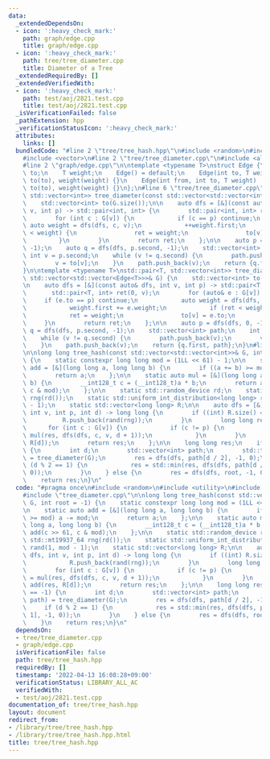 ```yaml
---
data:
  _extendedDependsOn:
  - icon: ':heavy_check_mark:'
    path: graph/edge.cpp
    title: graph/edge.cpp
  - icon: ':heavy_check_mark:'
    path: tree/tree_diameter.cpp
    title: Diameter of a Tree
  _extendedRequiredBy: []
  _extendedVerifiedWith:
  - icon: ':heavy_check_mark:'
    path: test/aoj/2821.test.cpp
    title: test/aoj/2821.test.cpp
  _isVerificationFailed: false
  _pathExtension: hpp
  _verificationStatusIcon: ':heavy_check_mark:'
  attributes:
    links: []
  bundledCode: "#line 2 \"tree/tree_hash.hpp\"\n#include <random>\n#include <utility>\n\
    #include <vector>\n#line 2 \"tree/tree_diameter.cpp\"\n#include <algorithm>\n\
    #line 2 \"graph/edge.cpp\"\n\ntemplate <typename T>\nstruct Edge {\n    int from,\
    \ to;\n    T weight;\n    Edge() = default;\n    Edge(int to, T weight) : from(-1),\
    \ to(to), weight(weight) {}\n    Edge(int from, int to, T weight) : from(from),\
    \ to(to), weight(weight) {}\n};\n#line 6 \"tree/tree_diameter.cpp\"\n\nstd::pair<int,\
    \ std::vector<int>> tree_diameter(const std::vector<std::vector<int>>& G) {\n\
    \    std::vector<int> to(G.size());\n\n    auto dfs = [&](const auto& dfs, int\
    \ v, int p) -> std::pair<int, int> {\n        std::pair<int, int> ret(0, v);\n\
    \        for (int c : G[v]) {\n            if (c == p) continue;\n           \
    \ auto weight = dfs(dfs, c, v);\n            ++weight.first;\n            if (ret\
    \ < weight) {\n                ret = weight;\n                to[v] = c;\n   \
    \         }\n        }\n        return ret;\n    };\n\n    auto p = dfs(dfs, 0,\
    \ -1);\n    auto q = dfs(dfs, p.second, -1);\n    std::vector<int> path;\n   \
    \ int v = p.second;\n    while (v != q.second) {\n        path.push_back(v);\n\
    \        v = to[v];\n    }\n    path.push_back(v);\n    return {q.first, path};\n\
    }\n\ntemplate <typename T>\nstd::pair<T, std::vector<int>> tree_diameter(const\
    \ std::vector<std::vector<Edge<T>>>& G) {\n    std::vector<int> to(G.size());\n\
    \n    auto dfs = [&](const auto& dfs, int v, int p) -> std::pair<T, int> {\n \
    \       std::pair<T, int> ret(0, v);\n        for (auto& e : G[v]) {\n       \
    \     if (e.to == p) continue;\n            auto weight = dfs(dfs, e.to, v);\n\
    \            weight.first += e.weight;\n            if (ret < weight) {\n    \
    \            ret = weight;\n                to[v] = e.to;\n            }\n   \
    \     }\n        return ret;\n    };\n\n    auto p = dfs(dfs, 0, -1);\n    auto\
    \ q = dfs(dfs, p.second, -1);\n    std::vector<int> path;\n    int v = p.second;\n\
    \    while (v != q.second) {\n        path.push_back(v);\n        v = to[v];\n\
    \    }\n    path.push_back(v);\n    return {q.first, path};\n}\n#line 6 \"tree/tree_hash.hpp\"\
    \n\nlong long tree_hash(const std::vector<std::vector<int>>& G, int root = -1)\
    \ {\n    static constexpr long long mod = (1LL << 61) - 1;\n\n    static auto\
    \ add = [&](long long a, long long b) {\n        if ((a += b) >= mod) a -= mod;\n\
    \        return a;\n    };\n\n    static auto mul = [&](long long a, long long\
    \ b) {\n        __int128_t c = (__int128_t)a * b;\n        return add(c >> 61,\
    \ c & mod);\n    };\n\n    static std::random_device rd;\n    static std::mt19937_64\
    \ rng(rd());\n    static std::uniform_int_distribution<long long> rand(1, mod\
    \ - 1);\n    static std::vector<long long> R;\n\n    auto dfs = [&](auto& dfs,\
    \ int v, int p, int d) -> long long {\n        if ((int) R.size() == d) {\n  \
    \          R.push_back(rand(rng));\n        }\n        long long res = 1;\n  \
    \      for (int c : G[v]) {\n            if (c != p) {\n                res =\
    \ mul(res, dfs(dfs, c, v, d + 1));\n            }\n        }\n        res = add(res,\
    \ R[d]);\n        return res;\n    };\n\n    long long res;\n    if (root == -1)\
    \ {\n        int d;\n        std::vector<int> path;\n        std::tie(d, path)\
    \ = tree_diameter(G);\n        res = dfs(dfs, path[d / 2], -1, 0);\n        if\
    \ (d % 2 == 1) {\n            res = std::min(res, dfs(dfs, path[d / 2 + 1], -1,\
    \ 0));\n        }\n    } else {\n        res = dfs(dfs, root, -1, 0);\n    }\n\
    \    return res;\n}\n"
  code: "#pragma once\n#include <random>\n#include <utility>\n#include <vector>\n\
    #include \"tree_diameter.cpp\"\n\nlong long tree_hash(const std::vector<std::vector<int>>&\
    \ G, int root = -1) {\n    static constexpr long long mod = (1LL << 61) - 1;\n\
    \n    static auto add = [&](long long a, long long b) {\n        if ((a += b)\
    \ >= mod) a -= mod;\n        return a;\n    };\n\n    static auto mul = [&](long\
    \ long a, long long b) {\n        __int128_t c = (__int128_t)a * b;\n        return\
    \ add(c >> 61, c & mod);\n    };\n\n    static std::random_device rd;\n    static\
    \ std::mt19937_64 rng(rd());\n    static std::uniform_int_distribution<long long>\
    \ rand(1, mod - 1);\n    static std::vector<long long> R;\n\n    auto dfs = [&](auto&\
    \ dfs, int v, int p, int d) -> long long {\n        if ((int) R.size() == d) {\n\
    \            R.push_back(rand(rng));\n        }\n        long long res = 1;\n\
    \        for (int c : G[v]) {\n            if (c != p) {\n                res\
    \ = mul(res, dfs(dfs, c, v, d + 1));\n            }\n        }\n        res =\
    \ add(res, R[d]);\n        return res;\n    };\n\n    long long res;\n    if (root\
    \ == -1) {\n        int d;\n        std::vector<int> path;\n        std::tie(d,\
    \ path) = tree_diameter(G);\n        res = dfs(dfs, path[d / 2], -1, 0);\n   \
    \     if (d % 2 == 1) {\n            res = std::min(res, dfs(dfs, path[d / 2 +\
    \ 1], -1, 0));\n        }\n    } else {\n        res = dfs(dfs, root, -1, 0);\n\
    \    }\n    return res;\n}\n"
  dependsOn:
  - tree/tree_diameter.cpp
  - graph/edge.cpp
  isVerificationFile: false
  path: tree/tree_hash.hpp
  requiredBy: []
  timestamp: '2022-04-13 16:08:28+09:00'
  verificationStatus: LIBRARY_ALL_AC
  verifiedWith:
  - test/aoj/2821.test.cpp
documentation_of: tree/tree_hash.hpp
layout: document
redirect_from:
- /library/tree/tree_hash.hpp
- /library/tree/tree_hash.hpp.html
title: tree/tree_hash.hpp
---
```

